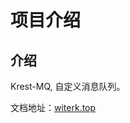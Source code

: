 # 项目介绍

## 介绍
Krest-MQ, 自定义消息队列。

文档地址：[witerk.top](https://witerk.top/#/./docs/14.个人开源项目/docs/Krest-MQ/Krest-MQ)

